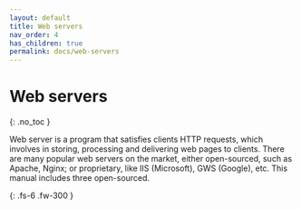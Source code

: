 ```yaml
---
layout: default
title: Web servers
nav_order: 4
has_children: true
permalink: docs/web-servers
---
```


# Web servers
{: .no_toc }

Web server is a program that satisfies clients HTTP requests, which involves in storing, processing and delivering web pages to clients. There are many popular web servers on the market, either open-sourced, such as Apache, Nginx; or proprietary, like IIS (Microsoft), GWS (Google), etc. This manual includes three open-sourced.

{: .fs-6 .fw-300 }
